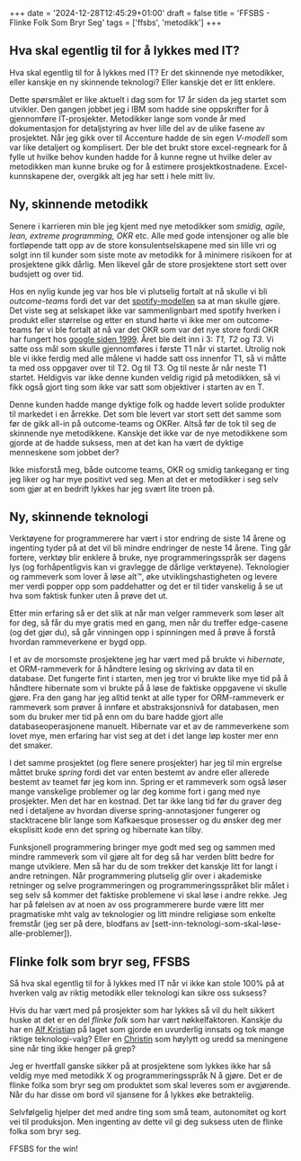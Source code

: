+++
date = '2024-12-28T12:45:29+01:00'
draft = false
title = 'FFSBS - Flinke Folk Som Bryr Seg'
tags = ['ffsbs', 'metodikk']
+++

## Hva skal egentlig til for å lykkes med IT?
Hva skal egentlig til for å lykkes med IT? Er det skinnende nye metodikker, eller
kanskje en ny skinnende teknologi? Eller kanskje det er litt enklere.

Dette spørsmålet er like aktuelt i dag som for 17 år siden da jeg startet som utvikler.
Den gangen jobbet jeg i IBM som hadde sine oppskrifter for å gjennomføre IT-prosjekter.
Metodikker lange som vonde år med dokumentasjon for detaljstyring av hver lille del av de ulike fasene av prosjektet.
Når jeg gikk over til Accenture hadde de sin egen *V-modell* som var like detaljert og komplisert. Der ble
det brukt store excel-regneark for å fylle ut hvilke behov kunden hadde for å kunne
regne ut hvilke deler av metodikken man kunne bruke og for å estimere prosjektkostnadene.
Excel-kunnskapene der, overgikk alt jeg har sett i hele mitt liv.


## Ny, skinnende metodikk

Senere i karrieren min ble jeg kjent med nye metodikker som *smidig, agile, lean,
extreme programming, OKR* etc. Alle med gode intensjoner og alle ble fortløpende tatt opp av de store
konsulentselskapene med sin lille vri og solgt inn til kunder som siste mote av metodikk for å minimere
risikoen for at prosjektene gikk dårlig. Men likevel går de store prosjektene stort sett
over budsjett og over tid.

Hos en nylig kunde jeg var hos ble vi plutselig fortalt at nå skulle vi bli *outcome-teams* fordi
det var det [spotify-modellen](https://www.atlassian.com/agile/agile-at-scale/spotify) sa at man skulle gjøre. Det
viste seg at selskapet ikke var sammenlignbart med spotify hverken i produkt eller størrelse og etter
en stund hørte vi ikke mer om outcome-teams før vi ble fortalt at nå var det OKR som var det nye store fordi OKR har
fungert hos [google siden 1999](https://www.whatmatters.com/resources/google-okr-playbook). Året ble delt inn i 3: *T1, T2* og *T3*.
Vi satte oss mål som skulle gjennomføres i første T1 når vi startet. Utrolig nok ble vi ikke ferdig med alle målene vi
hadde satt oss innenfor T1, så vi måtte ta med oss oppgaver over til T2. Og til T3. Og til neste år når neste T1 startet. Heldigvis var ikke
denne kunden veldig rigid på metodikken, så vi fikk også gjort ting som ikke var satt som objektiver i starten av en T.

Denne kunden hadde mange dyktige folk og hadde levert solide produkter til markedet i en årrekke.
Det som ble levert var stort sett det samme som før de gikk all-in på outcome-teams og OKRer. Altså før de tok
til seg de skinnende nye metodikkene. Kanskje det ikke var de nye metodikkene som gjorde at de hadde suksess, men
at det kan ha vært de dyktige menneskene som jobbet der?

Ikke misforstå meg, både outcome teams, OKR og smidig tankegang er ting jeg liker og har mye positivt ved seg.
Men at det er metodikker i seg selv som gjør at en bedrift lykkes har jeg svært lite troen på.

## Ny, skinnende teknologi

Verktøyene for programmerere har vært i stor endring de siste 14 årene og ingenting tyder på at det vil bli mindre
endringer de neste 14 årene. Ting går fortere, verktøy blir enklere å bruke, nye programmeringsspråk ser dagens lys
(og forhåpentligvis kan vi gravlegge de dårlige verktøyene).
Teknologier og rammeverk som lover å løse alt™, øke utviklingshastigheten og levere mer verdi
popper opp som paddehatter og det er til tider vanskelig å se ut hva som faktisk funker uten å prøve det ut.

Etter min erfaring så er det slik at når man velger rammeverk som løser alt for deg, så får du mye gratis med en gang, men
når du treffer edge-casene (og det gjør du), så går vinningen opp i spinningen med å prøve å forstå hvordan rammeverkene er
bygd opp.

I et av de morsomste prosjektene jeg har vært med på brukte vi *hibernate*, et ORM-rammeverk for å håndtere lesing og skriving av
data til en database. Det fungerte fint i starten, men jeg tror vi brukte like mye tid på å håndtere hibernate som vi brukte
på å løse de faktiske oppgavene vi skulle gjøre. Fra den gang har jeg alltid tenkt at alle typer for ORM-rammeverk er
rammeverk som prøver å innføre et abstraksjonsnivå for databasen, men som du bruker mer tid på enn
om du bare hadde gjort alle databaseoperasjonene manuelt. Hibernate var et av de rammeverkene som lovet mye, men erfaring har
vist seg at det i det lange løp koster mer enn det smaker.

I det samme prosjektet (og flere senere prosjekter) har jeg til min ergrelse måttet bruke *spring* fordi det var enten
bestemt av andre eller allerede bestemt av teamet før jeg kom inn. Spring er et rammeverk som også løser mange
vanskelige problemer og lar deg komme fort i gang med nye prosjekter. Men det har en kostnad. Det tar ikke lang
tid før du graver deg ned i detaljene av hvordan diverse spring-annotasjoner fungerer og stacktracene blir lange som
Kafkaesque prosesser og du ønsker deg mer eksplisitt kode enn det spring og hibernate kan tilby.

Funksjonell programmering bringer mye godt med seg og sammen med mindre rammeverk som vil gjøre alt for deg så har verden
blitt bedre for mange utviklere. Men så har du de som trekker det kanskje litt for langt i andre retningen. Når
programmering plutselig glir over i akademiske retninger og selve programmeringen og programmeringsspråket
blir målet i seg selv så kommer det faktiske problemene vi skal løse i andre rekke. Jeg har på følelsen av at
noen av oss programmerere burde være litt mer pragmatiske mht valg av teknologier og litt mindre religiøse
som enkelte fremstår (jeg ser på dere, blodfans av [sett-inn-teknologi-som-skal-løse-alle-problemer]).

## Flinke folk som bryr seg, FFSBS

Så hva skal egentlig til for å lykkes med IT når vi ikke kan stole 100% på at hverken valg av riktig metodikk eller teknologi
kan sikre oss suksess?

Hvis du har vært med på prosjekter som har lykkes så vil du helt sikkert huske at det er en del *flinke folk*
som har vært nøkkelfaktoren. Kanskje du har en [Alf Kristian](https://www.kodemaker.no/alf-kristian/) på laget
som gjorde en uvurderlig innsats og tok mange riktige teknologi-valg? Eller en [Christin](https://www.kodemaker.no/christin/)
som høylytt og uredd sa meningene sine når ting ikke henger på grep?

Jeg er hvertfall ganske sikker på at prosjektene som lykkes ikke har så veldig mye med metodikk X og programmeringsspråk N
å gjøre. Det er de flinke folka som bryr seg om produktet som skal leveres som er avgjørende. Når du har disse
om bord vil sjansene for å lykkes øke betraktelig.

Selvfølgelig hjelper det med andre ting som små team, autonomitet og kort vei til produksjon. Men ingenting av dette
vil gi deg suksess uten de flinke folka som bryr seg.

FFSBS for the win!
